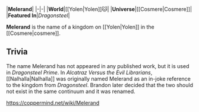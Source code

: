 |**Melerand**|
|-|-|
|**World**|[[Yolen\|Yolen]]🐱︎|
|**Universe**|[[Cosmere\|Cosmere]]|
|**Featured In**|*Dragonsteel*|

**Melerand** is the name of a kingdom on [[Yolen\|Yolen]] in the [[Cosmere\|cosmere]].

## Trivia
The name Melerand has not appeared in any published work, but it is used in *Dragonsteel Prime*.
In *Alcatraz Versus the Evil Librarians*, [[Nalhalla\|Nalhalla]] was originally named Melerand as an in-joke reference to the kingdom from *Dragonsteel*. Brandon later decided that the two should not exist in the same continuum and it was renamed.


https://coppermind.net/wiki/Melerand